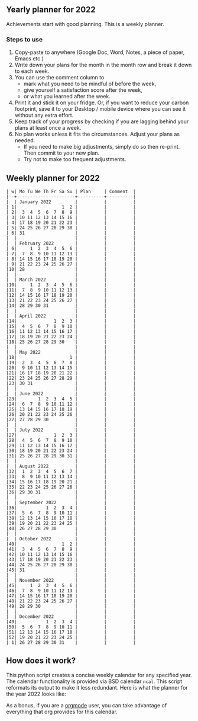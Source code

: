 ## Yearly planner for 2022

Achievements start with good planning. This is a weekly planner. 

### Steps to use
1. Copy-paste to anywhere (Google Doc, Word, Notes, a piece of paper, Emacs etc.)
1. Write down your plans for the month in the month row and break it down to each week. 
1. You can use the comment column to 
    - mark what you need to be mindful of before the week,
    - give yourself a satisfaction score after the week, 
    - or what you learned after the week.
1. Print it and stick it on your fridge. Or, if you want to reduce your carbon footprint, save it to your Desktop / mobile device where you can see it without any extra effort.
1. Keep track of your progress by checking if you are lagging behind your plans at least once a week.
1. No plan works unless it fits the circumstances. Adjust your plans as needed. 
    - If you need to make big adjustments, simply do so then re-print. Then commit to your new plan.
    - Try not to make too frequent adjustments.

## Weekly planner for 2022
``` {org}
| w| Mo Tu We Th Fr Sa Su | Plan     | Comment  |
|--+----------------------+----------+----------|
|  | January 2022         |          |          |
| 1|                 1  2 |          |          |
| 2|  3  4  5  6  7  8  9 |          |          |
| 3| 10 11 12 13 14 15 16 |          |          |
| 4| 17 18 19 20 21 22 23 |          |          |
| 5| 24 25 26 27 28 29 30 |          |          |
| 6| 31                   |          |          |
|  |                      |          |          |
|  | February 2022        |          |          |
| 6|     1  2  3  4  5  6 |          |          |
| 7|  7  8  9 10 11 12 13 |          |          |
| 8| 14 15 16 17 18 19 20 |          |          |
| 9| 21 22 23 24 25 26 27 |          |          |
|10| 28                   |          |          |
|  |                      |          |          |
|  | March 2022           |          |          |
|10|     1  2  3  4  5  6 |          |          |
|11|  7  8  9 10 11 12 13 |          |          |
|12| 14 15 16 17 18 19 20 |          |          |
|13| 21 22 23 24 25 26 27 |          |          |
|14| 28 29 30 31          |          |          |
|  |                      |          |          |
|  | April 2022           |          |          |
|14|              1  2  3 |          |          |
|15|  4  5  6  7  8  9 10 |          |          |
|16| 11 12 13 14 15 16 17 |          |          |
|17| 18 19 20 21 22 23 24 |          |          |
|18| 25 26 27 28 29 30    |          |          |
|  |                      |          |          |
|  | May 2022             |          |          |
|18|                    1 |          |          |
|19|  2  3  4  5  6  7  8 |          |          |
|20|  9 10 11 12 13 14 15 |          |          |
|21| 16 17 18 19 20 21 22 |          |          |
|22| 23 24 25 26 27 28 29 |          |          |
|23| 30 31                |          |          |
|  |                      |          |          |
|  | June 2022            |          |          |
|23|        1  2  3  4  5 |          |          |
|24|  6  7  8  9 10 11 12 |          |          |
|25| 13 14 15 16 17 18 19 |          |          |
|26| 20 21 22 23 24 25 26 |          |          |
|27| 27 28 29 30          |          |          |
|  |                      |          |          |
|  | July 2022            |          |          |
|27|              1  2  3 |          |          |
|28|  4  5  6  7  8  9 10 |          |          |
|29| 11 12 13 14 15 16 17 |          |          |
|30| 18 19 20 21 22 23 24 |          |          |
|31| 25 26 27 28 29 30 31 |          |          |
|  |                      |          |          |
|  | August 2022          |          |          |
|32|  1  2  3  4  5  6  7 |          |          |
|33|  8  9 10 11 12 13 14 |          |          |
|34| 15 16 17 18 19 20 21 |          |          |
|35| 22 23 24 25 26 27 28 |          |          |
|36| 29 30 31             |          |          |
|  |                      |          |          |
|  | September 2022       |          |          |
|36|           1  2  3  4 |          |          |
|37|  5  6  7  8  9 10 11 |          |          |
|38| 12 13 14 15 16 17 18 |          |          |
|39| 19 20 21 22 23 24 25 |          |          |
|40| 26 27 28 29 30       |          |          |
|  |                      |          |          |
|  | October 2022         |          |          |
|40|                 1  2 |          |          |
|41|  3  4  5  6  7  8  9 |          |          |
|42| 10 11 12 13 14 15 16 |          |          |
|43| 17 18 19 20 21 22 23 |          |          |
|44| 24 25 26 27 28 29 30 |          |          |
|45| 31                   |          |          |
|  |                      |          |          |
|  | November 2022        |          |          |
|45|     1  2  3  4  5  6 |          |          |
|46|  7  8  9 10 11 12 13 |          |          |
|47| 14 15 16 17 18 19 20 |          |          |
|48| 21 22 23 24 25 26 27 |          |          |
|49| 28 29 30             |          |          |
|  |                      |          |          |
|  | December 2022        |          |          |
|49|           1  2  3  4 |          |          |
|50|  5  6  7  8  9 10 11 |          |          |
|51| 12 13 14 15 16 17 18 |          |          |
|52| 19 20 21 22 23 24 25 |          |          |
| 1| 26 27 28 29 30 31    |          |          |
```

## How does it work?
This python script creates a concise weekly calendar for any specified
year. The calendar functionality is provided via BSD calendar `ncal`.
This script reformats its output to make it less redundant. Here is what
the planner for the year 2022 looks like:

As a bonus, if you are a [orgmode](https://orgmode.org/ "orgmode") user, you can
take advantage of everything that org provides for this calendar.
